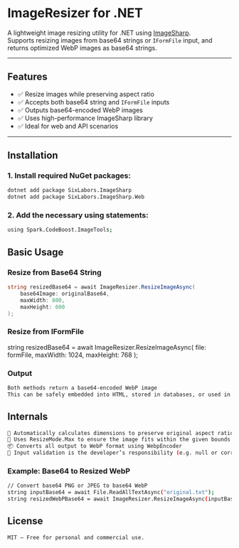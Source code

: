 # ImageResizer for .NET

A lightweight image resizing utility for .NET using [ImageSharp](https://github.com/SixLabors/ImageSharp).  
Supports resizing images from base64 strings or `IFormFile` input, and returns optimized WebP images as base64 strings.

---

## Features

- ✅ Resize images while preserving aspect ratio  
- ✅ Accepts both base64 string and `IFormFile` inputs  
- ✅ Outputs base64-encoded WebP images  
- ✅ Uses high-performance ImageSharp library  
- ✅ Ideal for web and API scenarios  

---

## Installation

### 1. Install required NuGet packages:

```bash
dotnet add package SixLabors.ImageSharp
dotnet add package SixLabors.ImageSharp.Web

```
### 2. Add the necessary using statements:
```bash
using Spark.CodeBoost.ImageTools;

```
## Basic Usage
### Resize from Base64 String
```csharp
string resizedBase64 = await ImageResizer.ResizeImageAsync(
    base64Image: originalBase64,
    maxWidth: 800,
    maxHeight: 600
);

```
### Resize from IFormFile
string resizedBase64 = await ImageResizer.ResizeImageAsync(
    file: formFile,
    maxWidth: 1024,
    maxHeight: 768
);

### Output
```bash
Both methods return a base64-encoded WebP image
This can be safely embedded into HTML, stored in databases, or used in APIs.

```
## Internals
```bash
🔄 Automatically calculates dimensions to preserve original aspect ratio
🧠 Uses ResizeMode.Max to ensure the image fits within the given bounds
📦 Converts all output to WebP format using WebpEncoder
🚫 Input validation is the developer’s responsibility (e.g. null or corrupt files)

```
### Example: Base64 to Resized WebP
```bash
// Convert base64 PNG or JPEG to base64 WebP
string inputBase64 = await File.ReadAllTextAsync("original.txt");
string resizedWebPBase64 = await ImageResizer.ResizeImageAsync(inputBase64, 400, 400);
```
## License
```bash
MIT — Free for personal and commercial use.
